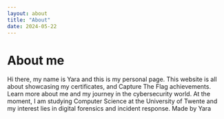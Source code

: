 ```yaml
---
layout: about
title: "About"
date: 2024-05-22
---
```

# About me
Hi there, my name is Yara and this is my personal page. This website is all about showcasing my certificates, and Capture The Flag achievements. Learn more about me and my journey in the cybersecurity world. At the moment, I am studying Computer Science at the University of Twente and my interest lies in digital forensics and incident response.
Made by Yara
